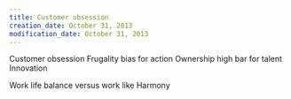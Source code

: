 ```yaml
---
title: Customer obsession
creation_date: October 31, 2013
modification_date: October 31, 2013
---
```



Customer obsession
Frugality 
bias for action
Ownership 
high bar for talent 
Innovation 

Work life balance versus work like Harmony

